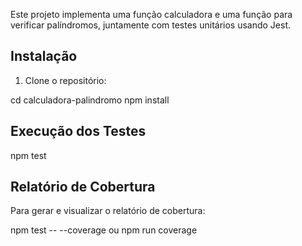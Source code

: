 

Este projeto implementa uma função calculadora e uma função para verificar palíndromos, juntamente com testes unitários usando Jest.

## Instalação

1. Clone o repositório:
   
cd calculadora-palindromo
npm install


## Execução dos Testes

npm test
 
## Relatório de Cobertura
Para gerar e visualizar o relatório de cobertura:

npm test -- --coverage
ou
npm run coverage
 
